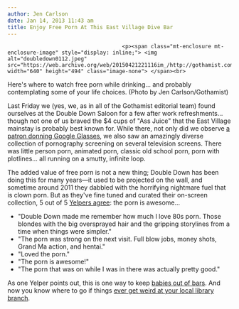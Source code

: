 ```yaml
---
author: Jen Carlson
date: Jan 14, 2013 11:43 am
title: Enjoy Free Porn At This East Village Dive Bar
---
```


	
										<p><span class="mt-enclosure mt-enclosure-image" style="display: inline;"> <img alt="doubledown0112.jpeg" src="https://web.archive.org/web/20150421221116im_/http://gothamist.com/attachments/arts_jen/doubledown0112.jpeg" width="640" height="494" class="image-none"> </span><br>
<span class="photo_caption">Here&apos;s where to watch free porn while drinking... and probably contemplating some of your life choices. (Photo by Jen Carlson/Gothamist)</span></p>

<p>Last Friday we (yes, we, as in all of the Gothamist editorial team) found ourselves at the Double Down Saloon for a few after work refreshments... though not one of us braved the $4 cups of &quot;Ass Juice&quot; that the East Village mainstay is probably best known for. While there, not only did we observe <a href="https://web.archive.org/web/20150421221116/http://gothamist.com/2013/01/13/google_glasses_spotted_in_the_east.php">a patron donning Google Glasses</a>, we also saw an amazingly diverse collection of pornography screening on several television screens. There was little person porn, animated porn, classic old school porn, porn with plotlines... all running on a smutty, infinite loop. </p>

<p>The added value of free porn is not a new thing; Double Down has been doing this for many years&#x2014;it used to be projected on the wall, and sometime around 2011 they dabbled with the horrifying nightmare fuel that is clown porn. But as they&apos;ve fine tuned and curated their on-screen collection, 5 out of 5 <a href="https://web.archive.org/web/20150421221116/http://www.yelp.com/biz/double-down-saloon-new-york">Yelpers agree</a>: the porn is awesome...</p><ul><li>&quot;Double Down made me remember how much I love 80s porn. Those blondes with the big oversprayed hair and the gripping storylines from a time when things were simpler.&quot;<br>
</li><li>&quot;The porn was strong on the next visit. Full blow jobs, money shots, Grand Ma action, and hentai.&quot;<br>
</li><li>&quot;Loved the porn.&quot;<br>
</li><li>&quot;The porn is awesome!&quot;<br>
</li><li>&quot;The porn that was on while I was in there was actually pretty good.&quot;</li></ul>As one Yelper points out, this is one way to keep <a href="https://web.archive.org/web/20150421221116/http://gothamist.com/2010/03/02/babies_in_brooklyn_bars_makes_it_to.php">babies out of bars</a>. And now you know where to go if things <a href="https://web.archive.org/web/20150421221116/http://gothamist.com/2013/01/05/video_nyers_still_enjoying_constitu.php">ever get weird at your local library branch</a>.<p></p>					
										
									
				
